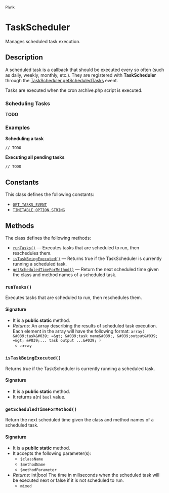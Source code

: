 <small>Piwik</small>

TaskScheduler
=============

Manages scheduled task execution.

Description
-----------

A scheduled task is a callback that should be executed every so often (such as daily,
weekly, monthly, etc.). They are registered with **TaskScheduler** through the
[TaskScheduler.getScheduledTasks](#) event.

Tasks are executed when the cron archive.php script is executed.

### Scheduling Tasks

**TODO**

### Examples

**Scheduling a task**

    // TODO

**Executing all pending tasks**

    // TODO


Constants
---------

This class defines the following constants:

- [`GET_TASKS_EVENT`](#GET_TASKS_EVENT)
- [`TIMETABLE_OPTION_STRING`](#TIMETABLE_OPTION_STRING)

Methods
-------

The class defines the following methods:

- [`runTasks()`](#runTasks) &mdash; Executes tasks that are scheduled to run, then reschedules them.
- [`isTaskBeingExecuted()`](#isTaskBeingExecuted) &mdash; Returns true if the TaskScheduler is currently running a scheduled task.
- [`getScheduledTimeForMethod()`](#getScheduledTimeForMethod) &mdash; Return the next scheduled time given the class and method names of a scheduled task.

<a name="runtasks" id="runtasks"></a>
### `runTasks()`

Executes tasks that are scheduled to run, then reschedules them.

#### Signature

- It is a **public static** method.
- _Returns:_ An array describing the results of scheduled task execution. Each element in the array will have the following format: ``` array( &#039;task&#039; =&gt; &#039;task name&#039;, &#039;output&#039; =&gt; &#039;... task output ...&#039; ) ```
    - `array`

<a name="istaskbeingexecuted" id="istaskbeingexecuted"></a>
### `isTaskBeingExecuted()`

Returns true if the TaskScheduler is currently running a scheduled task.

#### Signature

- It is a **public static** method.
- It returns a(n) `bool` value.

<a name="getscheduledtimeformethod" id="getscheduledtimeformethod"></a>
### `getScheduledTimeForMethod()`

Return the next scheduled time given the class and method names of a scheduled task.

#### Signature

- It is a **public static** method.
- It accepts the following parameter(s):
    - `$className`
    - `$methodName`
    - `$methodParameter`
- _Returns:_ int|bool The time in miliseconds when the scheduled task will be executed next or false if it is not scheduled to run.
    - `mixed`

